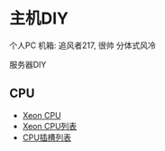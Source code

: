# 主机DIY

个人PC
机箱: 追风者217, 很帅
分体式风冷

服务器DIY
## CPU
- [Xeon CPU](https://zh.wikipedia.org/wiki/%E8%87%B3%E5%BC%BA)
- [Xeon CPU列表](https://zh.wikipedia.org/wiki/Intel_Xeon處理器列表)
- [CPU插槽列表](https://zh.wikipedia.org/wiki/CPU%E6%8F%92%E5%BA%A7)
